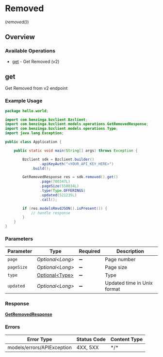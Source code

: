 # Removed
(*removed()*)

## Overview

### Available Operations

* [get](#get) - Get Removed (v2)

## get

Get Removed from v2 endpoint

### Example Usage

```java
package hello.world;

import com.benzinga.bzclient.Bzclient;
import com.benzinga.bzclient.models.operations.GetRemovedResponse;
import com.benzinga.bzclient.models.operations.Type;
import java.lang.Exception;

public class Application {

    public static void main(String[] args) throws Exception {

        Bzclient sdk = Bzclient.builder()
                .apiKeyAuth("<YOUR_API_KEY_HERE>")
            .build();

        GetRemovedResponse res = sdk.removed().get()
                .page(700347L)
                .pageSize(558834L)
                .type(Type.OFFERINGS)
                .updated(521235L)
                .call();

        if (res.modelsRmvdJSON().isPresent()) {
            // handle response
        }
    }
}
```

### Parameters

| Parameter                                          | Type                                               | Required                                           | Description                                        |
| -------------------------------------------------- | -------------------------------------------------- | -------------------------------------------------- | -------------------------------------------------- |
| `page`                                             | *Optional\<Long>*                                  | :heavy_minus_sign:                                 | Page number                                        |
| `pageSize`                                         | *Optional\<Long>*                                  | :heavy_minus_sign:                                 | Page size                                          |
| `type`                                             | [Optional\<Type>](../../models/operations/Type.md) | :heavy_minus_sign:                                 | Type                                               |
| `updated`                                          | *Optional\<Long>*                                  | :heavy_minus_sign:                                 | Updated time in Unix format                        |

### Response

**[GetRemovedResponse](../../models/operations/GetRemovedResponse.md)**

### Errors

| Error Type                 | Status Code                | Content Type               |
| -------------------------- | -------------------------- | -------------------------- |
| models/errors/APIException | 4XX, 5XX                   | \*/\*                      |